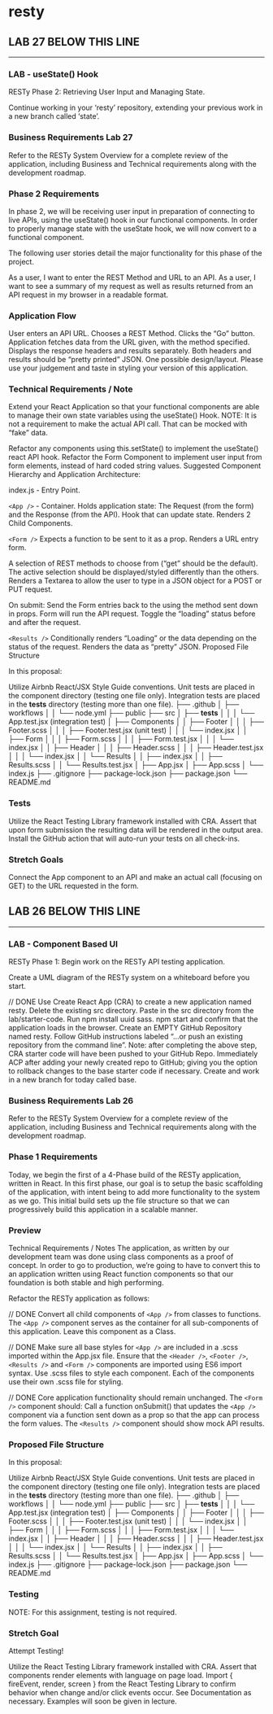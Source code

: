 # resty

## LAB 27 BELOW THIS LINE

----------------------

### LAB - useState() Hook

RESTy Phase 2: Retrieving User Input and Managing State.

Continue working in your ‘resty’ repository, extending your previous work in a new branch called ‘state’.

### Business Requirements Lab 27

Refer to the RESTy System Overview for a complete review of the application, including Business and Technical requirements along with the development roadmap.

### Phase 2 Requirements

In phase 2, we will be receiving user input in preparation of connecting to live APIs, using the useState() hook in our functional components. In order to properly manage state with the useState hook, we will now convert <App /> to a functional component.

The following user stories detail the major functionality for this phase of the project.

As a user, I want to enter the REST Method and URL to an API.
As a user, I want to see a summary of my request as well as results returned from an API request in my browser in a readable format.

### Application Flow

User enters an API URL.
Chooses a REST Method.
Clicks the “Go” button.
Application fetches data from the URL given, with the method specified.
Displays the response headers and results separately.
Both headers and results should be “pretty printed” JSON.
One possible design/layout. Please use your judgement and taste in styling your version of this application.

### Technical Requirements / Note

Extend your React Application so that your functional components are able to manage their own state variables using the useState() Hook.
NOTE: It is not a requirement to make the actual API call. That can be mocked with “fake” data.

Refactor any components using this.setState() to implement the useState() react API hook.
Refactor the Form Component to implement user input from form elements, instead of hard coded string values.
Suggested Component Hierarchy and Application Architecture:

index.js - Entry Point.

`<App />` - Container.
Holds application state: The Request (from the form) and the Response (from the API).
Hook that can update state.
Renders 2 Child Components.

`<Form />`
Expects a function to be sent to it as a prop.
Renders a URL entry form.

A selection of REST methods to choose from (“get” should be the default).
The active selection should be displayed/styled differently than the others.
Renders a Textarea to allow the user to type in a JSON object for a POST or PUT request.

On submit:
Send the Form entries back to the <App /> using the method sent down in props.
Form will run the API request.
Toggle the “loading” status before and after the request.

`<Results />`
Conditionally renders “Loading” or the data depending on the status of the request.
Renders the data as “pretty” JSON.
Proposed File Structure

In this proposal:

Utilize Airbnb React/JSX Style Guide conventions.
Unit tests are placed in the component directory (testing one file only).
Integration tests are placed in the __tests__ directory (testing more than one file).
├── .github
│   ├── workflows
│   │   └── node.yml
├── public
├── src
│   ├── __tests__
│   │   │   └── App.test.jsx (integration test)
│   ├── Components
│   │   ├── Footer
│   │   │   ├── Footer.scss
│   │   │   ├── Footer.test.jsx (unit test)
│   │   │   └── index.jsx
│   │   ├── Form
│   │   │   ├── Form.scss
│   │   │   ├── Form.test.jsx
│   │   │   └── index.jsx
│   │   ├── Header
│   │   │   ├── Header.scss
│   │   │   ├── Header.test.jsx
│   │   │   └── index.jsx
│   │   └── Results
│   │       ├── index.jsx
│   │       ├── Results.scss
│   │       └── Results.test.jsx
│   ├── App.jsx
│   ├── App.scss
│   └── index.js
├── .gitignore
├── package-lock.json
├── package.json
└── README.md

### Tests

Utilize the React Testing Library framework installed with CRA.
Assert that upon form submission the resulting data will be rendered in the output area.
Install the GitHub action that will auto-run your tests on all check-ins.

### Stretch Goals

Connect the App component to an API and make an actual call (focusing on GET) to the URL requested in the form.

## LAB 26 BELOW THIS LINE

----------------------

### LAB - Component Based UI

RESTy Phase 1: Begin work on the RESTy API testing application.

Create a UML diagram of the RESTy system on a whiteboard before you start.

// DONE
Use Create React App (CRA) to create a new application named resty.
Delete the existing src directory.
Paste in the src directory from the lab/starter-code.
Run npm install uuid sass.
npm start and confirm that the application loads in the browser.
Create an EMPTY GitHub Repository named resty.
Follow GitHub instructions labeled “…or push an existing repository from the command line”.
Note: after completing the above step, CRA starter code will have been pushed to your GitHub Repo.
Immediately ACP after adding your newly created repo to GitHub; giving you the option to rollback changes to the base starter code if necessary.
Create and work in a new branch for today called base.

### Business Requirements Lab 26

Refer to the RESTy System Overview for a complete review of the application, including Business and Technical requirements along with the development roadmap.

### Phase 1 Requirements

Today, we begin the first of a 4-Phase build of the RESTy application, written in React. In this first phase, our goal is to setup the basic scaffolding of the application, with intent being to add more functionality to the system as we go. This initial build sets up the file structure so that we can progressively build this application in a scalable manner.

### Preview

Technical Requirements / Notes
The application, as written by our development team was done using class components as a proof of concept. In order to go to production, we’re going to have to convert this to an application written using React function components so that our foundation is both stable and high performing.

Refactor the RESTy application as follows:

// DONE
Convert all child components of `<App />` from classes to functions.
The `<App />` component serves as the container for all sub-components of this application.
Leave this component as a Class.

// DONE
Make sure all base styles for `<App />` are included in a .scss imported within the App.jsx file.
Ensure that the `<Header />`, `<Footer />`, `<Results />` and `<Form />` components are imported using ES6 import syntax.
Use .scss files to style each component.
Each of the components use their own .scss file for styling.

// DONE
Core application functionality should remain unchanged.
The `<Form />` component should:
Call a function onSubmit() that updates the `<App />` component via a function sent down as a prop so that the app can process the form values.
The `<Results />` component should show mock API results.

### Proposed File Structure

In this proposal:

Utilize Airbnb React/JSX Style Guide conventions.
Unit tests are placed in the component directory (testing one file only).
Integration tests are placed in the __tests__ directory (testing more than one file).
├── .github
│   ├── workflows
│   │   └── node.yml
├── public
├── src
│   ├── __tests__
│   │   │   └── App.test.jsx (integration test)
│   ├── Components
│   │   ├── Footer
│   │   │   ├── Footer.scss
│   │   │   ├── Footer.test.jsx (unit test)
│   │   │   └── index.jsx
│   │   ├── Form
│   │   │   ├── Form.scss
│   │   │   ├── Form.test.jsx
│   │   │   └── index.jsx
│   │   ├── Header
│   │   │   ├── Header.scss
│   │   │   ├── Header.test.jsx
│   │   │   └── index.jsx
│   │   └── Results
│   │       ├── index.jsx
│   │       ├── Results.scss
│   │       └── Results.test.jsx
│   ├── App.jsx
│   ├── App.scss
│   └── index.js
├── .gitignore
├── package-lock.json
├── package.json
└── README.md

### Testing

NOTE: For this assignment, testing is not required.

### Stretch Goal

Attempt Testing!

Utilize the React Testing Library framework installed with CRA.
Assert that components render elements with language on page load.
Import { fireEvent, render, screen } from the React Testing Library to confirm behavior when change and/or click events occur. See Documentation as necessary. Examples will soon be given in lecture.
